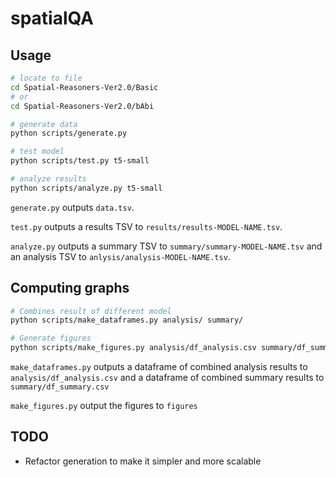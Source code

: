 # spatialQA

<!-- ## Setup

```bash
python3 -m pip install -r requirements.txt
``` -->

## Usage

```bash
# locate to file
cd Spatial-Reasoners-Ver2.0/Basic
# or
cd Spatial-Reasoners-Ver2.0/bAbi

# generate data
python scripts/generate.py

# test model
python scripts/test.py t5-small

# analyze results
python scripts/analyze.py t5-small
```

`generate.py` outputs `data.tsv`.

`test.py` outputs a results TSV to `results/results-MODEL-NAME.tsv`.

`analyze.py` outputs a summary TSV to `summary/summary-MODEL-NAME.tsv` and an analysis TSV to `anlysis/analysis-MODEL-NAME.tsv`.


## Computing graphs

```bash
# Combines result of different model
python scripts/make_dataframes.py analysis/ summary/

# Generate figures
python scripts/make_figures.py analysis/df_analysis.csv summary/df_summary.csv 
```

`make_dataframes.py` outputs a dataframe of combined analysis results to `analysis/df_analysis.csv` and a dataframe of combined summary results to `summary/df_summary.csv` 

`make_figures.py` output the figures to `figures`

## TODO

* Refactor generation to make it simpler and more scalable
